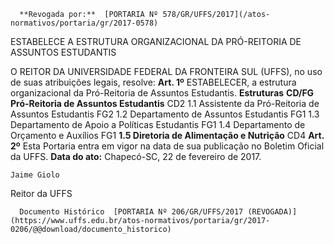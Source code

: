      **Revogada por:**  [PORTARIA Nº 578/GR/UFFS/2017](/atos-normativos/portaria/gr/2017-0578) 

   ESTABELECE A ESTRUTURA ORGANIZACIONAL DA PRÓ-REITORIA DE ASSUNTOS ESTUDANTIS  

 O REITOR DA UNIVERSIDADE FEDERAL DA FRONTEIRA SUL (UFFS), no uso de suas atribuições legais, resolve:   **Art. 1º** ESTABELECER, a estrutura organizacional da Pró-Reitoria de Assuntos Estudantis.     **Estruturas**    **CD/FG**      **Pró-Reitoria de Assuntos Estudantis**    CD2     1.1 Assistente da Pró-Reitoria de Assuntos Estudantis   FG2     1.2 Departamento de Assuntos Estudantis   FG1     1.3 Departamento de Apoio a Políticas Estudantis   FG1     1.4 Departamento de Orçamento e Auxílios   FG1     **1.5 Diretoria de Alimentação e Nutrição**    CD4       **Art. 2º** Esta Portaria entra em vigor na data de sua publicação no Boletim Oficial da UFFS.      **Data do ato:** Chapecó-SC, 22 de fevereiro de 2017.   
 

    Jaime Giolo   
 Reitor da UFFS 

      Documento Histórico  [PORTARIA Nº 206/GR/UFFS/2017 (REVOGADA)](https://www.uffs.edu.br/atos-normativos/portaria/gr/2017-0206/@@download/documento_historico)     
      